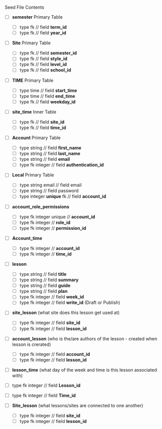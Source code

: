Seed File Contents

- [ ] **semester** Primary Table

  - [ ]   type fk // field **term_id**
  - [ ] type fk // field **year_id**

- [ ] **Site** Primary Table

  - [ ] type fk // field **semester_id**
  - [ ] type fk // field **style_id**
  - [ ] type fk // field **level_id**
  - [ ] type fk // field **school_id**

- [ ] **TIME** Primary Table

  - [ ] type time // field **start_time**
  - [ ] type time // field **end_time**
  - [ ] type fk // field **weekday_id**

- [ ] **site_time** Inner Table

  - [ ] type fk // field **site_id**
  - [ ] type fk // field **time_id**

- [ ] **Account** Primary Table

  - [ ] type string // field **first_name**
  - [ ] type string // field **last_name**
  - [ ] type string // field **email**
  - [ ] type fk integer // field **authentication_id**

- [ ] **Local** Primary Table 

  - [ ] type string email // field email
  - [ ] type string // field password
  - [ ] type integer **unique** fk // field **account_id**

- [ ] **account_role_permissions**

  - [ ] type fk integer unique // **account_id**
  - [ ] type fk integer // **role_id**
  - [ ] type fk integer // **permission_id**

- [ ] **Account_time**

  - [ ] type fk integer // **account_id**
  - [ ] type fk integer // **time_id**

- [ ] **lesson**

  - [ ] type string // field **title**
  - [ ] type string // field **summary**
  - [ ] type string // field **guide**
  - [ ] type string // field **plan**
  - [ ] type fk integer // field **week_id**
  - [ ] type fk integer // field **write_id** (Draft or Publish)

- [ ] **site_lesson** (what site does this lesson get used at)

  - [ ] type fk integer // field **site_id**
  - [ ] type fk integer // field **lesson_id**

- [ ] **account_lesson** (who is the/are authors of the lesson - created when lesson is crerated)

  - [ ] type fk integer // field **account_id**
  - [ ] type fk integer // field **lesson_id**

- [ ]  **lesson_time** (what day of the week and time is this lesson associated with)

  - [ ] type fk integer // field **Lesson_id**
  - [ ] type fk integer // field **Time_id**

- [ ] **Site_lesson** (what lessons/sites are connected to one another)

  - [ ] type fk integer // field **site_id**
  - [ ] type fk integer // field **lesson_id**
